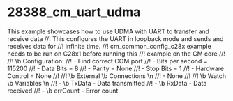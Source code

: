# 28388_cm_uart_udma
This example showcases how to use UDMA with UART to transfer and receive data
//! This configures the UART in loopback mode and sends and receives data for
//! infinite time.
//! cm_common_config_c28x example needs to be run on C28x1 before running this
//! example on the CM core
//!
//! \b Configuration:
//!  -  Find correct COM port
//!  -  Bits per second = 115200
//!  -  Data Bits = 8
//!  -  Parity = None
//!  -  Stop Bits = 1
//!  -  Hardware Control = None
//!
//! \b External \b Connections \n
//!  - None
//!
//! \b Watch \b Variables \n
//!  - \b TxData   - Data transmitted
//!  - \b RxData   - Data received
//!  - \b errCount - Error count
